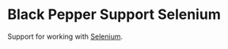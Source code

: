Black Pepper Support Selenium
=============================

Support for working with [Selenium](http://docs.seleniumhq.org/).
